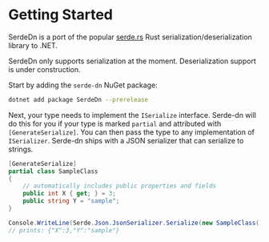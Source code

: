 # Getting Started

SerdeDn is a port of the popular [serde.rs](https://serde.rs) Rust serialization/deserialization
library to .NET.

SerdeDn only supports serialization at the moment. Deserialization support is under construction.

Start by adding the `serde-dn` NuGet package:

```bash
dotnet add package SerdeDn --prerelease
```

Next, your type needs to implement the `ISerialize` interface. Serde-dn will do this for you if your
type is marked `partial` and attributed with `[GenerateSerialize]`.  You can then pass the type to
any implementation of `ISerializer`. Serde-dn ships with a JSON serializer that can serialize to
strings.

```csharp
[GenerateSerialize]
partial class SampleClass
{     
    // automatically includes public properties and fields  
    public int X { get; } = 3;
    public string Y = "sample";
}

Console.WriteLine(Serde.Json.JsonSerializer.Serialize(new SampleClass()));
// prints: {"X":3,"Y":"sample"}
```